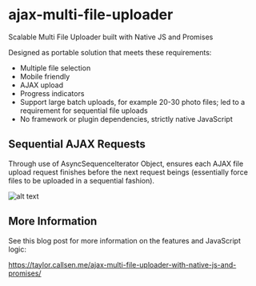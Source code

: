 # ajax-multi-file-uploader
Scalable Multi File Uploader built with Native JS and Promises

Designed as portable solution that meets these requirements:
* Multiple file selection
* Mobile friendly
* AJAX upload
* Progress indicators
* Support large batch uploads, for example 20-30 photo files; led to a requirement for sequential file uploads
* No framework or plugin dependencies, strictly native JavaScript

## Sequential AJAX Requests

Through use of AsyncSequenceIterator Object, ensures each AJAX file upload request finishes before the next request beings (essentially force files to be uploaded in a sequential fashion).

![alt text](https://taylor.callsen.me/wp-content/uploads/2018/08/simple-multi-file-sequential-ajax.jpg)

## More Information
See this blog post for more information on the features and JavaScript logic: 

https://taylor.callsen.me/ajax-multi-file-uploader-with-native-js-and-promises/
